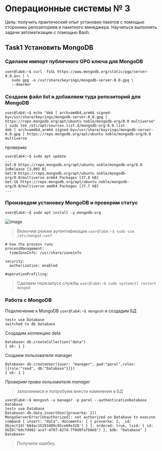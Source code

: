 # Операционные системы № 3
Цель: получить практический опыт установки пакетов с помощью
сторонних репозиториев и пакетного менеджера. Научиться
выполнять задачи автоматизации с помощью Bash.
## Task1 Установить MongoDB
### Сделаем импорт публичного GPG ключа для MongoDB

```
user@lab4:~$ curl -fsSL https://www.mongodb.org/static/pgp/server-8.0.asc | \
   sudo gpg -o /usr/share/keyrings/mongodb-server-8.0.gpg \
   --dearmor
```
### Создаем файл list и добавляем туда репозиторий для MongoDB
```
user@lab4:~$ echo "deb [ arch=amd64,arm64 signed-by=/usr/share/keyrings/mongodb-server-8.0.gpg ] https://repo.mongodb.org/apt/ubuntu noble/mongodb-org/8.0 multiverse" | sudo tee /etc/apt/sources.list.d/mongodb-org-8.0.list
deb [ arch=amd64,arm64 signed-by=/usr/share/keyrings/mongodb-server-8.0.gpg ] https://repo.mongodb.org/apt/ubuntu noble/mongodb-org/8.0 multiverse
```
проверим:
```
user@lab4:~$ sudo apt update
...
Get:8 https://repo.mongodb.org/apt/ubuntu noble/mongodb-org/8.0 InRelease [3,005 B]
Get:9 https://repo.mongodb.org/apt/ubuntu noble/mongodb-org/8.0/multiverse arm64 Packages [37.8 kB]
Get:10 https://repo.mongodb.org/apt/ubuntu noble/mongodb-org/8.0/multiverse amd64 Packages [37.7 kB]
...
```
### Произведем установку MongoDB и проверим статус
```
user@lab4:~$ sudo apt install -y mongodb-org
```
![image](https://github.com/user-attachments/assets/a0df7f2e-a5e3-428e-aa9e-a4c062fd7826)

> Включим режим аутентификации `user@lab4:~$ sudo vim /etc/mongod.conf`
```
# how the process runs
processManagement:
  timeZoneInfo: /usr/share/zoneinfo

security:
  authorization: enabled

#operationProfiling:
```
> Сделаем перезапуск службы `user@lab4:~$ sudo systemctl restart mongod`


### Работа с MongoDB
Подключение к MongoDB `user@lab4:~$ mongosh` и создадим БД
```
test> use Database
switched to db Database
```
Создадим коллекцию data
```
Database> db.createCollection("data")
{ ok: 1 }
```
Создаем пользователя manager
```
Database> db.createUser({user: "manager", pwd:"parol",roles:[{role:"read", db:"Database"}]})
{ ok: 1 }
```
*Проверим права пользователя manager*
>залогинимся и попробуем внести изменения в БД
```
user@lab4:~$ mongosh -u manager -p parol --authenticationDatabase Database
test> use Database
Database> db.data.insertOne({proverka: 2})
MongoServerError[Unauthorized]: not authorized on Database to execute command { insert: "data", documents: [ { proverka: 2, _id: ObjectId('684ac15293489c95ce69e328') } ], ordered: true, lsid: { id: UUID("bdcfd982-ace7-4707-827d-7f0d0fa7b0eb") }, $db: "Database" }
Database>
```
>Получили ошибку.
